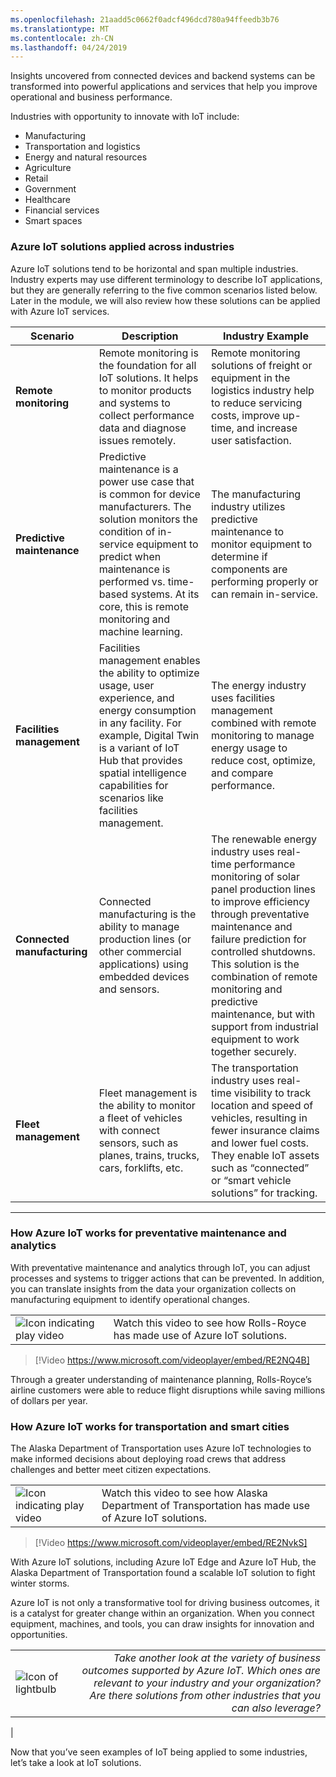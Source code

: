 ```yaml
---
ms.openlocfilehash: 21aadd5c0662f0adcf496dcd780a94ffeedb3b76
ms.translationtype: MT
ms.contentlocale: zh-CN
ms.lasthandoff: 04/24/2019
---
```

Insights uncovered from connected devices and backend systems can be transformed into powerful applications and services that help you improve operational and business performance.

Industries with opportunity to innovate with IoT include:

- Manufacturing
- Transportation and logistics
- Energy and natural resources
- Agriculture
- Retail
- Government
- Healthcare
- Financial services
- Smart spaces

### <a name="azure-iot-solutions-applied-across-industries"></a>Azure IoT solutions applied across industries

Azure IoT solutions tend to be horizontal and span multiple industries. Industry experts may use different terminology to describe IoT applications, but they are generally referring to the five common scenarios listed below. Later in the module, we will also review how these solutions can be applied with Azure IoT services.

|Scenario|Description|Industry Example|
|----------|-----------|----------|
|**Remote monitoring**|Remote monitoring is the foundation for all IoT solutions. It helps to monitor products and systems to collect performance data and diagnose issues remotely. | Remote monitoring solutions of freight or equipment in the logistics industry help to reduce servicing costs, improve up-time, and increase user satisfaction. |
|**Predictive maintenance**|Predictive maintenance is a power use case that is common for device manufacturers. The solution monitors the condition of in-service equipment to predict when maintenance is performed vs. time-based systems. At its core, this is remote monitoring and machine learning. | The manufacturing industry utilizes predictive maintenance to monitor equipment to determine if components are performing properly or can remain in-service. |
|**Facilities management**|Facilities management enables the ability to optimize usage, user experience, and energy consumption in any facility. For example, Digital Twin is a variant of IoT Hub that provides spatial intelligence capabilities for scenarios like facilities management. | The energy industry uses facilities management combined with remote monitoring to manage energy usage to reduce cost, optimize, and compare performance. |
|**Connected manufacturing**|Connected manufacturing is the ability to manage production lines (or other commercial applications) using embedded devices and sensors. | The renewable energy industry uses real-time performance monitoring of solar panel production lines to improve efficiency through preventative maintenance and failure prediction for controlled shutdowns. This solution is the combination of remote monitoring and predictive maintenance, but with support from industrial equipment to work together securely. |
|**Fleet management**|Fleet management is the ability to monitor a fleet of vehicles with connect sensors, such as planes, trains, trucks, cars, forklifts, etc. |  The transportation industry uses real-time visibility to track location and speed of vehicles, resulting in fewer insurance claims and lower fuel costs. They enable IoT assets such as “connected” or “smart vehicle solutions” for tracking. |

--------------------------------

### <a name="how-azure-iot-works-for-preventative-maintenance-and-analytics"></a>How Azure IoT works for preventative maintenance and analytics

With preventative maintenance and analytics through IoT, you can adjust processes and systems to trigger actions that can be prevented. In addition, you can translate insights from the data your organization collects on manufacturing equipment to identify operational changes.

|  |  |
| ------------ | -------------|
|![Icon indicating play video](../media/video_icon.png)|Watch this video to see how Rolls-Royce has made use of Azure IoT solutions.|

> [!Video https://www.microsoft.com/videoplayer/embed/RE2NQ4B]

Through a greater understanding of maintenance planning, Rolls-Royce’s airline customers were able to reduce flight disruptions while saving millions of dollars per year.

### <a name="how-azure-iot-works-for-transportation-and-smart-cities"></a>How Azure IoT works for transportation and smart cities

The Alaska Department of Transportation uses Azure IoT technologies to make informed decisions about deploying road crews that address challenges and better meet citizen expectations.

|  |  |
| ------------ | -------------|
|![Icon indicating play video](../media/video_icon.png)|Watch this video to see how Alaska Department of Transportation has made use of Azure IoT solutions.|

> [!Video https://www.microsoft.com/videoplayer/embed/RE2NvkS]

With Azure IoT solutions, including Azure IoT Edge and Azure IoT Hub, the Alaska Department of Transportation found a scalable IoT solution to fight winter storms.

Azure IoT is not only a transformative tool for driving business outcomes, it is a catalyst for greater change within an organization. When you connect equipment, machines, and tools, you can draw insights for innovation and opportunities.

|  |  |
| ------------ | -------------:| 
|![Icon of lightbulb](../media/lightbulb_icon.png)|*Take another look at the variety of business outcomes supported by Azure IoT. Which ones are relevant to your industry and your organization? Are there solutions from other industries that you can also leverage?*
|

Now that you’ve seen examples of IoT being applied to some industries, let’s take a look at IoT solutions.